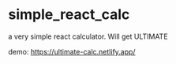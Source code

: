 # simple_react_calc
a very simple react calculator. Will get ULTIMATE


demo: https://ultimate-calc.netlify.app/
